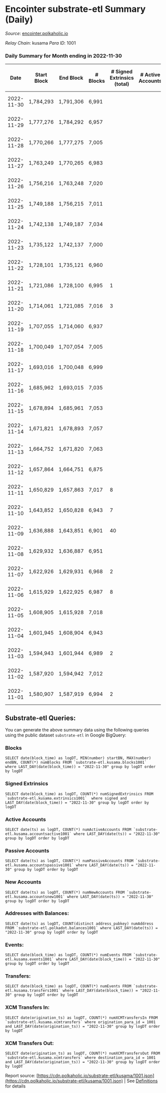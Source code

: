 # Encointer substrate-etl Summary (Daily)

_Source_: [encointer.polkaholic.io](https://encointer.polkaholic.io)

*Relay Chain*: kusama
*Para ID*: 1001



### Daily Summary for Month ending in 2022-11-30


| Date | Start Block | End Block | # Blocks | # Signed Extrinsics (total) | # Active Accounts | # Passive | # New | # Addresses with Balances | # Events | # Transfers | # XCM Transfers In | # XCM Transfers Out | Issues | 
| ---- | ----------- | --------- | -------- | --------------------------- | ----------------- | --------- | ----- | ------------------------- | -------- | ----------- | ------------------ | ------------------- | ------ |
| 2022-11-30 | 1,784,293 | 1,791,306 | 6,991 |  |  |  |  | 825 | 13,982 |   |   |   | 23 missing (0.33%) |
| 2022-11-29 | 1,777,276 | 1,784,292 | 6,957 |  |  |  |  | 823 | 13,921 |   | 1 ($0.27) |   | 60 missing (0.86%) |
| 2022-11-28 | 1,770,266 | 1,777,275 | 7,005 |  |  |  |  | 821 | 14,016 |   |   |   | 5 missing (0.07%) |
| 2022-11-27 | 1,763,249 | 1,770,265 | 6,983 |  |  |  |  |  | 13,966 |   |   |   | 34 missing (0.48%) |
| 2022-11-26 | 1,756,216 | 1,763,248 | 7,020 |  |  |  |  | 814 | 14,046 |   | 1 ($2.67) |   | 13 missing (0.18%) |
| 2022-11-25 | 1,749,188 | 1,756,215 | 7,011 |  |  |  |  | 813 | 14,022 |   |   |   | 17 missing (0.24%) |
| 2022-11-24 | 1,742,138 | 1,749,187 | 7,034 |  |  |  |  | 807 | 14,068 |   |   |   | 16 missing (0.23%) |
| 2022-11-23 | 1,735,122 | 1,742,137 | 7,000 |  |  |  |  | 805 | 14,000 |   |   |   | 16 missing (0.23%) |
| 2022-11-22 | 1,728,101 | 1,735,121 | 6,960 |  |  |  |  |  | 13,920 |   |   |   | 61 missing (0.87%) |
| 2022-11-21 | 1,721,086 | 1,728,100 | 6,995 | 1 |  |  |  |  | 14,010 |   |   |   | 20 missing (0.29%) |
| 2022-11-20 | 1,714,061 | 1,721,085 | 7,016 | 3 |  |  |  |  | 14,038 |   |   |   | 9 missing (0.13%) |
| 2022-11-19 | 1,707,055 | 1,714,060 | 6,937 |  |  |  |  |  | 13,875 |   |   |   | 69 missing (0.99%) |
| 2022-11-18 | 1,700,049 | 1,707,054 | 7,005 |  |  |  |  |  | 14,013 |   |   |   | 1 missing (0.01%) |
| 2022-11-17 | 1,693,016 | 1,700,048 | 6,999 |  |  |  |  |  | 13,998 |   |   |   | 34 missing (0.48%) |
| 2022-11-16 | 1,685,962 | 1,693,015 | 7,035 |  |  |  |  | 763 | 14,070 |   |   |   | 19 missing (0.27%) |
| 2022-11-15 | 1,678,894 | 1,685,961 | 7,053 |  |  |  |  | 762 | 14,109 |   |   |   | 15 missing (0.21%) |
| 2022-11-14 | 1,671,821 | 1,678,893 | 7,057 |  |  |  |  | 760 | 14,114 |   |   |   | 16 missing (0.23%) |
| 2022-11-13 | 1,664,752 | 1,671,820 | 7,063 |  |  |  |  |  | 14,126 |   |   |   | 6 missing (0.08%) |
| 2022-11-12 | 1,657,864 | 1,664,751 | 6,875 |  |  |  |  |  | 13,750 |   |   |   | 13 missing (0.19%) |
| 2022-11-11 | 1,650,829 | 1,657,863 | 7,017 | 8 |  |  |  | 756 | 14,097 |   |   |   | 18 missing (0.26%) |
| 2022-11-10 | 1,643,852 | 1,650,828 | 6,943 | 7 |  |  |  |  | 13,900 |   |   |   | 34 missing (0.49%) |
| 2022-11-09 | 1,636,888 | 1,643,851 | 6,901 | 40 |  |  |  |  | 13,906 |   |   |   | 63 missing (0.90%) |
| 2022-11-08 | 1,629,932 | 1,636,887 | 6,951 |  |  |  |  |  | 13,905 |   |   |   | 5 missing (0.07%) |
| 2022-11-07 | 1,622,926 | 1,629,931 | 6,968 | 2 |  |  |  |  | 13,942 |   |   |   | 38 missing (0.54%) |
| 2022-11-06 | 1,615,929 | 1,622,925 | 6,987 | 8 |  |  |  |  | 13,998 |   |   |   | 10 missing (0.14%) |
| 2022-11-05 | 1,608,905 | 1,615,928 | 7,018 |  |  |  |  |  | 14,036 |   |   |   | 6 missing (0.09%) |
| 2022-11-04 | 1,601,945 | 1,608,904 | 6,943 |  |  |  |  | 724 | 13,896 |   | 2 ($38.64) |   | 17 missing (0.24%) |
| 2022-11-03 | 1,594,943 | 1,601,944 | 6,989 | 2 |  |  |  | 722 | 13,985 |   |   |   | 13 missing (0.19%) |
| 2022-11-02 | 1,587,920 | 1,594,942 | 7,012 |  |  |  |  | 722 | 14,024 |   |   |   | 11 missing (0.16%) |
| 2022-11-01 | 1,580,907 | 1,587,919 | 6,994 | 2 |  |  |  | 722 | 13,995 |   |   |   | 19 missing (0.27%) |

## Substrate-etl Queries:
You can generate the above summary data using the following queries using the public dataset `substrate-etl` in Google BigQuery:


### Blocks
```
SELECT date(block_time) as logDT, MIN(number) startBN, MAX(number) endBN, COUNT(*) numBlocks FROM `substrate-etl.kusama.blocks1001`  where LAST_DAY(date(block_time)) = "2022-11-30" group by logDT order by logDT
```


### Signed Extrinsics
```
SELECT date(block_time) as logDT, COUNT(*) numSignedExtrinsics FROM `substrate-etl.kusama.extrinsics1001`  where signed and LAST_DAY(date(block_time)) = "2022-11-30" group by logDT order by logDT
```


### Active Accounts
```
SELECT date(ts) as logDT, COUNT(*) numActiveAccounts FROM `substrate-etl.kusama.accountsactive1001` where LAST_DAY(date(ts)) = "2022-11-30" group by logDT order by logDT
```


### Passive Accounts
```
SELECT date(ts) as logDT, COUNT(*) numPassiveAccounts FROM `substrate-etl.kusama.accountspassive1001` where LAST_DAY(date(ts)) = "2022-11-30" group by logDT order by logDT
```


### New Accounts
```
SELECT date(ts) as logDT, COUNT(*) numNewAccounts FROM `substrate-etl.kusama.accountsnew1001` where LAST_DAY(date(ts)) = "2022-11-30" group by logDT order by logDT
```


### Addresses with Balances:
```
SELECT date(ts) as logDT, COUNT(distinct address_pubkey) numAddress FROM `substrate-etl.polkadot.balances1001` where LAST_DAY(date(ts)) = "2022-11-30" group by logDT order by logDT
```


### Events:
```
SELECT date(block_time) as logDT, COUNT(*) numEvents FROM `substrate-etl.kusama.events1001` where LAST_DAY(date(block_time)) = "2022-11-30" group by logDT order by logDT
```


### Transfers:
```
SELECT date(block_time) as logDT, COUNT(*) numEvents FROM `substrate-etl.kusama.transfers1001` where LAST_DAY(date(block_time)) = "2022-11-30" group by logDT order by logDT
```


### XCM Transfers In:
```
SELECT date(origination_ts) as logDT, COUNT(*) numXCMTransfersIn FROM `substrate-etl.kusama.xcmtransfers` where origination_para_id = 1001 and LAST_DAY(date(origination_ts)) = "2022-11-30" group by logDT order by logDT
```


### XCM Transfers Out:
```
SELECT date(origination_ts) as logDT, COUNT(*) numXCMTransfersOut FROM `substrate-etl.kusama.xcmtransfers` where destination_para_id = 1001 and LAST_DAY(date(origination_ts)) = "2022-11-30" group by logDT order by logDT
```



Report source: [https://cdn.polkaholic.io/substrate-etl/kusama/1001.json](https://cdn.polkaholic.io/substrate-etl/kusama/1001.json) | See [Definitions](/DEFINITIONS.md) for details
